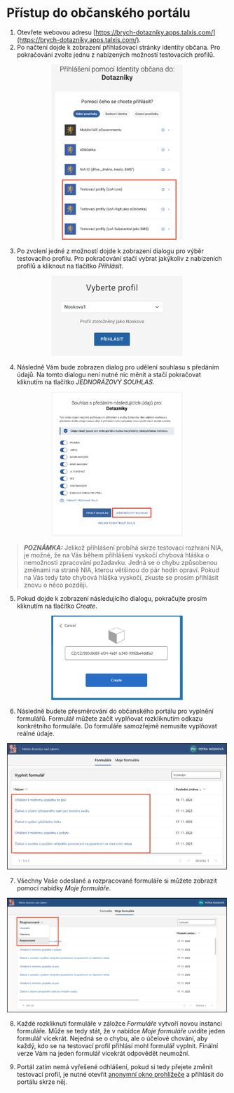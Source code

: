 
<style>
    img[alt=small] { max-width: 300px; }
    img[alt="big"], img[alt="solution"] {
        max-width: 500px;
    }
    .border {
        border: 1px solid black
    }
</style>


# Přístup do občanského portálu

1. Otevřete webovou adresu [https://brych-dotazniky.apps.talxis.com/](https://brych-dotazniky.apps.talxis.com/).
2. Po načtení dojde k zobrazení přihlašovací stránky identity občana. Pro pokračování zvolte jednu z nabízených možností testovacích profilů.

<p align="center">
    <img alt="small" src="image.png"
</p>

3. Po zvolení jedné z možností dojde k zobrazení dialogu pro výběr testovacího profilu. Pro pokračování stačí vybrat jakýkoliv z nabízeních profilů a kliknout na tlačítko *Přihlásit*.

<p align="center">
    <img alt="small" src="image-7.png"
</p>

4. Následně Vám bude zobrazen dialog pro udělení souhlasu s předáním údajů. Na tomto dialogu není nutné nic měnit a stačí pokračovat kliknutím na tlačítko *JEDNORÁZOVÝ SOUHLAS*.

<p align="center">
    <img alt="small" src="image-1.png"
</p>

> **_POZNÁMKA:_**  Jelikož přihlášení probíhá skrze testovací rozhraní NIA, je možné, že na Vás během přihlášení vyskočí chybová hláška o nemožnosti zpracování požadavku. Jedná se o chybu způsobenou změnami na straně NIA, kterou většinou do pár hodin opraví. Pokud na Vás tedy tato chybová hláška vyskočí, zkuste se prosím přihlásit znovu o něco později.

5. Pokud dojde k zobrazení následujícího dialogu, pokračujte prosím kliknutím na tlačítko *Create*.

<p align="center">
    <img alt="small" src="image-2.png"
</p>

6. Následně budete přesměrováni do občanského portálu pro vyplnění formulářů. Formulář můžete začít vyplňovat rozkliknutím odkazu konkrétního formuláře. Do formuláře samozřejmě nemusíte vyplňovat reálné údaje.

<p align="center">
    <img class="border" alt="big" src="image-3.png"
</p>


<!-- 7. Je možné, že po rozkliknutí formuláře se Vám nad formulářem zobrazí hláška *Tento formulář již byl odeslán a nelze dále upravovat.* Formulář již tím pádem před Vámi vyplnil jiný tester. V tomto případě prosím zkuste zvolit jiný formulář anebo se odhlaště z portálu (viz bod 9) a přihlašte se pomocí jiného testovacího profilu.

<p align="center">
    <img alt="big" src="image-4.png"
</p> -->

7. Všechny Vaše odeslané a rozpracované formuláře si můžete zobrazit pomocí nabídky *Moje formuláře*.

<p align="center">
    <img class="border" alt="big" src="image-8.png"
</p>


8. Každé rozkliknutí formuláře v záložce *Formuláře* vytvoří novou instanci formuláře. Může se tedy stát, že v nabídce
*Moje formuláře* uvidíte jeden formulář vícekrát. Nejedná se o chybu, ale o účelové chování, aby každý, kdo se na testovací profil přihlásí mohl formulář vyplnit. Finální verze Vám na jeden formulář vícekrát odpovědět neumožní.


9. Portál zatím nemá vyřešené odhlášení, pokud si tedy přejete změnit testovací profil, je nutné otevřít [anonymní okno prohlížeče](https://support.google.com/chrome/answer/95464?hl=cs&co=GENIE.Platform%3DDesktop) a přihlásit do portálu skrze něj.

<!-- 9. Pro odhlášení z portálu je nutné kliknout na jméno testovacího profilu v pravém horním rohu portálu a kliknout na možnost *Odhlásit se*.

<p align="center">
    <img class="border" alt="small" src="image-6.png"
</p>
 -->

   
